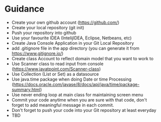 # Guidance
  
  - Create your own github account (https://github.com/)
  - Create your local repository (git init)
  - Push your repository into github 
  - Use your favourite IDEA (IntelijIDEA, Eclipse, Netbeans, etc)
  - Create Java Console Application in your Git Local Repository
  - add .gitignore file in the app directory (you can generate it from https://www.gitignore.io/)
  - Create class Account to reflect domain model that you want to work to
  - Use Scanner class to read input from console (https://www.javatpoint.com/Scanner-class)
  - Use Collection (List or Set) as a datasource
  - Use java.time package when doing Date or time Processing (https://docs.oracle.com/javase/8/docs/api/java/time/package-summary.html)
  - Use never ending loop at main class for maintaining screen menu
  - Commit your code anytime when you are sure with that code, don't forget to add meaningful message in each commit. 
  - Don't forget to push your code into your Git repository at least everyday
  - TBD

